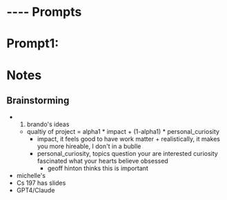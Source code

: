 # ---- Prompts

# Prompt1: 

# Notes


## Brainstorming

- 1. brando's ideas
    - qualtiy of project = alpha1 * impact + (1-alpha1) * personal_curiosity
        - impact, it feels good to have work matter + realistically, it makes you more hireable, I don't in a bublle
        - personal_curiosity, topics question your are interested curiosity fascinated what your hearts believe obsessed
            - geoff hinton thinks this is important
- michelle's
- Cs 197 has slides
- GPT4/Claude